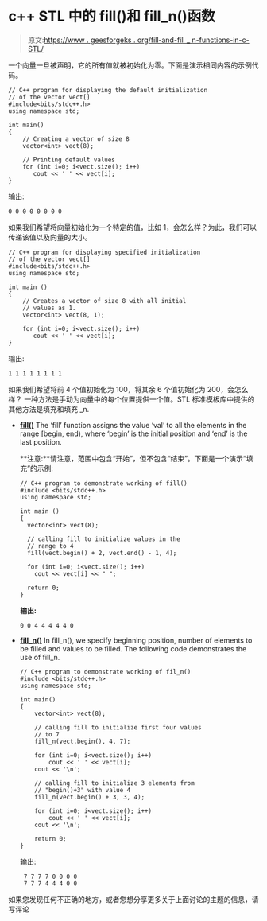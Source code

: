 # c++ STL 中的 fill()和 fill_n()函数

> 原文:[https://www . geesforgeks . org/fill-and-fill _ n-functions-in-c-STL/](https://www.geeksforgeeks.org/fill-and-fill_n-functions-in-c-stl/)

一个向量一旦被声明，它的所有值就被初始化为零。下面是演示相同内容的示例代码。

```
// C++ program for displaying the default initialization
// of the vector vect[]
#include<bits/stdc++.h>
using namespace std;

int main() 
{
    // Creating a vector of size 8
    vector<int> vect(8);  

    // Printing default values
    for (int i=0; i<vect.size(); i++)
       cout << ' ' << vect[i];
}
```

输出:

```
0 0 0 0 0 0 0 0
```

如果我们希望将向量初始化为一个特定的值，比如 1，会怎么样？为此，我们可以传递该值以及向量的大小。

```
// C++ program for displaying specified initialization
// of the vector vect[]
#include<bits/stdc++.h>
using namespace std;

int main () 
{
    // Creates a vector of size 8 with all initial
    // values as 1.
    vector<int> vect(8, 1);  

    for (int i=0; i<vect.size(); i++)
       cout << ' ' << vect[i];
}
```

输出:

```
1 1 1 1 1 1 1 1
```

如果我们希望将前 4 个值初始化为 100，将其余 6 个值初始化为 200，会怎么样？
一种方法是手动为向量中的每个位置提供一个值。STL 标准模板库中提供的其他方法是填充和填充 _n.

*   **[fill()](https://www.geeksforgeeks.org/stdfill-function-in-c-stl-with-examples/)**
    The ‘fill’ function assigns the value ‘val’ to all the elements in the range [begin, end), where ‘begin’ is the initial position and ‘end’ is the last position.

    **注意:**请注意，范围中包含“开始”，但不包含“结束”。下面是一个演示“填充”的示例:

    ```
    // C++ program to demonstrate working of fill()
    #include <bits/stdc++.h>
    using namespace std;

    int main ()
    {
      vector<int> vect(8);

      // calling fill to initialize values in the
      // range to 4
      fill(vect.begin() + 2, vect.end() - 1, 4);

      for (int i=0; i<vect.size(); i++)
        cout << vect[i] << " ";

      return 0;
    }
    ```

    **输出:**

    ```
    0 0 4 4 4 4 4 0

    ```

*   **[fill_n()](https://www.geeksforgeeks.org/stdfill_n-function-in-c-stl/)**
    In fill_n(), we specify beginning position, number of elements to be filled and values to be filled. The following code demonstrates the use of fill_n.

    ```
    // C++ program to demonstrate working of fil_n()
    #include <bits/stdc++.h>
    using namespace std;

    int main()
    {
        vector<int> vect(8);  

        // calling fill to initialize first four values
        // to 7
        fill_n(vect.begin(), 4, 7);

        for (int i=0; i<vect.size(); i++)
            cout << ' ' << vect[i];
        cout << '\n';

        // calling fill to initialize 3 elements from 
        // "begin()+3" with value 4
        fill_n(vect.begin() + 3, 3, 4);

        for (int i=0; i<vect.size(); i++)
            cout << ' ' << vect[i];
        cout << '\n';

        return 0;
    }
    ```

    输出:

    ```
     7 7 7 7 0 0 0 0
     7 7 7 4 4 4 0 0

    ```

如果您发现任何不正确的地方，或者您想分享更多关于上面讨论的主题的信息，请写评论